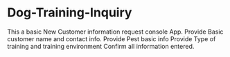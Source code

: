 # Dog-Training-Inquiry
This a basic New Customer information request console App.
Provide Basic customer name and contact info.
Provide Pest basic info
Provide Type of training and training environment 
Confirm all information entered.
